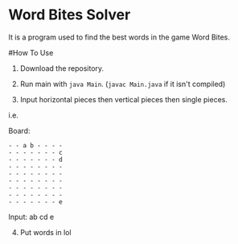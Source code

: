 # Word Bites Solver #
It is a program used to find the best words in the game Word Bites.

#How To Use
1. Download the repository.

2. Run main with `java Main`. (`javac Main.java` if it isn't compiled)

3. Input horizontal pieces then vertical pieces then single pieces.

i.e.

Board:

```
- - a b - - - -
- - - - - - - c
- - - - - - - d
- - - - - - - -
- - - - - - - -
- - - - - - - -
- - - - - - - -
- - - - - - - -
- - - - - - - e
```
Input:
ab
cd
e

4. Put words in lol